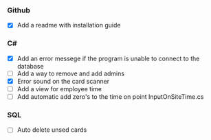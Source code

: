 ### Github
- [x] Add a readme with installation guide

### C#
- [x] Add an error messege if the program is unable to connect to the database
- [ ] Add a way to remove and add admins
- [x] Error sound on the card scanner
- [ ] Add a view for employee time
- [ ] Add automatic add zero's to the time on point InputOnSiteTime.cs

### SQL
- [ ] Auto delete unsed cards